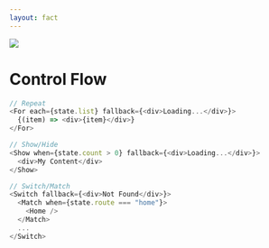 ```yaml
---
layout: fact
---
```

<img src="images/bar-01.png" class="absolute top-0 left-0" />

# Control Flow

```ts {all|1-4|6-9|11-17}
// Repeat
<For each={state.list} fallback={<div>Loading...</div>}>
  {(item) => <div>{item}</div>}
</For>

// Show/Hide
<Show when={state.count > 0} fallback={<div>Loading...</div>}>
  <div>My Content</div>
</Show>

// Switch/Match
<Switch fallback={<div>Not Found</div>}>
  <Match when={state.route === "home"}>
    <Home />
  </Match>
  ...
</Switch>
```

